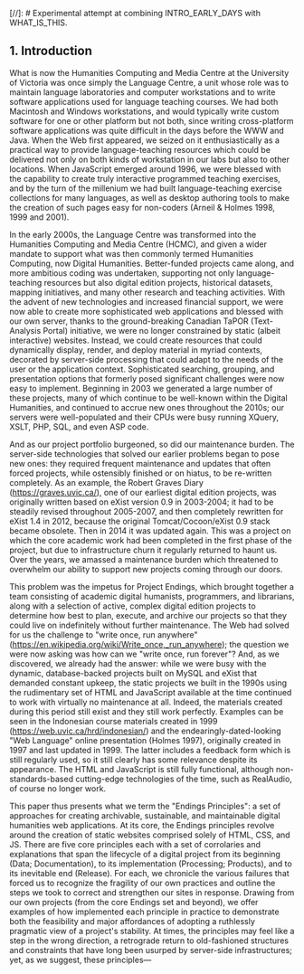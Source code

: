 
[//]: # Experimental attempt at combining INTRO_EARLY_DAYS with WHAT_IS_THIS.

## 1. Introduction

What is now the Humanities Computing and Media Centre at the University of Victoria was once simply the Language Centre, a unit whose role was to maintain language laboratories and computer workstations and to write software applications used for language teaching courses. We had both Macintosh and Windows workstations, and would typically write custom software for one or other platform but not both, since writing cross-platform software applications was quite difficult in the days before the WWW and Java. When the Web first appeared, we seized on it enthusiastically as a practical way to provide language-teaching resources which could be delivered not only on both kinds of workstation in our labs but also to other locations. When JavaScript emerged around 1996, we were blessed with the capability to create truly interactive programmed teaching exercises, and by the turn of the millenium we had built language-teaching exercise collections for many languages, as well as desktop authoring tools to make the creation of such pages easy for non-coders (Arneil & Holmes 1998, 1999 and 2001).

In the early 2000s, the Language Centre was transformed into the Humanities Computing and Media Centre (HCMC), and given a wider mandate to support what was then commonly termed Humanities Computing, now Digital Humanities. Better-funded projects came along, and more ambitious coding was undertaken, supporting not only language-teaching resources but also digital edition projects, historical datasets, mapping initiatives, and many other research and teaching activities. With the advent of new technologies and increased financial support, we were now able to create more sophisticated web applications and blessed with our own server, thanks to the ground-breaking Canadian TaPOR (Text-Analysis Portal) initiative, we were no longer constrained by static (albeit interactive) websites. Instead, we could create resources that could dynamically display, render, and deploy material in myriad contexts, decorated by server-side processing that could adapt to the needs of the user or the application context. Sophisticated searching, grouping, and presentation options that formerly posed significant challenges were now easy to implement. Beginning in 2003 we generated a large number of these projects, many of which continue to be well-known within the Digital Humanities, and continued to accrue new ones throughout the 2010s; our servers were well-populated and their CPUs were busy running XQuery, XSLT, PHP, SQL, and even ASP code.

And as our project portfolio burgeoned, so did our maintenance burden. The server-side technologies that solved our earlier problems began to pose new ones: they required frequent maintenance and updates that often forced projects, while ostensibly finished or on hiatus, to be re-written completely. As an example, the Robert Graves Diary (https://graves.uvic.ca/), one of our earliest digital edition projects, was originally written based on eXist version 0.9 in 2003-2004; it had to be steadily revised throughout 2005-2007, and then completely rewritten for eXist 1.4 in 2012, because the original Tomcat/Cocoon/eXist 0.9 stack became obsolete. Then in 2014 it was updated again. This was a project on which the core academic work had been completed in the first phase of the project, but due to infrastructure churn it regularly returned to haunt us. Over the years, we amassed a maintenance burden which threatened to overwhelm our ability to support new projects coming through our doors.

This problem was the impetus for Project Endings, which brought together a team consisting of academic digital humanists, programmers, and librarians, along with a selection of active, complex digital edition projects to determine how best to plan, execute, and archive our projects so that they could live on indefinitely without further maintenance. The Web had solved for us the challenge to "write once, run anywhere" (https://en.wikipedia.org/wiki/Write_once,_run_anywhere); the question we were now asking was how can we "write once, run forever"? And, as we discovered, we already had the answer: while we were busy with the dynamic, database-backed projects built on MySQL and eXist that demanded constant upkeep, the static projects we built in the 1990s using the rudimentary set of HTML and JavaScript available at the time continued to work with virtually no maintenance at all. Indeed, the materials created during this period still exist and they still work perfectly. Examples can be seen in the Indonesian course materials created in 1999 (https://web.uvic.ca/hrd/indonesian/) and the endearingly-dated-looking "Web Language" online presentation (Holmes 1997), originally created in 1997 and last updated in 1999. The latter includes a feedback form which is still regularly used, so it still clearly has some relevance despite its appearance. The HTML and JavaScript is still fully functional, although non-standards-based cutting-edge technologies of the time, such as RealAudio, of course no longer work.

This paper thus presents what we term the "Endings Principles": a set of approaches for creating archivable, sustainable, and maintainable digital humanities web applications. At its core, the Endings principles revolve around the creation of static websites comprised solely of HTML, CSS, and JS. There are five core principles each with a set of corrolaries and explanations that span the lifecycle of a digital project from its beginning (Data; Documentation), to its implementation (Processing; Products), and to its inevitable end (Release). For each, we chronicle the various failures that forced us to recognize the fragility of our own practices and outline the steps we took to correct and strengthen our sites in response. Drawing from our own projects (from the core Endings set and beyond), we offer examples of how implemented each principle in practice to demonstrate both the feasibility and major affordances of adopting a ruthlessly pragmatic view of a project's stability. At times, the principles may feel like a step in the wrong direction, a retrograde return to old-fashioned structures and constraints that have long been usurped by server-side infrastructures; yet, as we suggest, these principles— 

